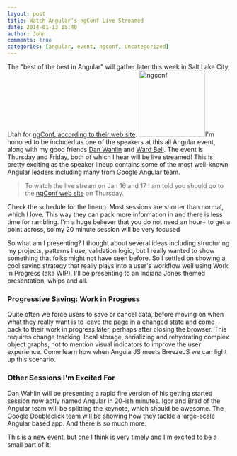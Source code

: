 ```yaml
---
layout: post
title: Watch Angular's ngConf Live Streamed
date: 2014-01-13 15:40
author: John
comments: true
categories: [angular, event, ngconf, Uncategorized]
---
```

The "best of the best in Angular" will gather later this week in Salt Lake City, Utah for <a href="http://ng-conf.org/" target="_blank">ngConf, according to their web site</a>. <img src="http://www.johnpapa.net/wp-content/uploads/2014/01/ngconf-150x150.png" alt="ngconf" width="150" height="150" class="alignleft size-thumbnail wp-image-23171" />I'm honored to be included as one of the speakers at this all Angular event, along with my good friends <a href="http://twitter.com/danwahlin" target="_blank">Dan Wahlin</a> and <a href="http://twitter.com/wardbell" target="_blank">Ward Bell</a>. The event is Thursday and Friday, both of which I hear will be live streamed! This is pretty exciting as the speaker lineup contains some of the most well-known Angular leaders including many from Google Angular team.

<blockquote>To watch the live stream on Jan 16 and 17 I am told you should go to the <a href="http://ng-conf.org/" target="_blank">ngConf web site</a> on Thursday. 
</blockquote>

Check the schedule for the lineup. Most sessions are shorter than normal, which I love. This way they can pack more information in and there is less time for rambling. I'm a huge believer that you do not need an hour+ to get a point across, so my 20 minute session will be very focused

So what am I presenting? I thought about several ideas including structuring my projects, patterns I use, validation logic, but I really wanted to show something that folks might not have seen before. So I settled on showing a cool saving strategy that really plays into a user's workflow well using Work in Progress (aka WIP). I'll be presenting to an Indiana Jones themed presentation, whips and all.

<h3>Progressive Saving: Work in Progress</h3>
Quite often we force users to save or cancel data, before moving on when what they really want is to leave the page in a changed state and come back to their work in progress later, perhaps after closing the browser. This requires change tracking, local storage, serializing and rehydrating complex object graphs, not to mention visual indicators to improve the user experience. Come learn how when AngularJS meets BreezeJS we can light up this scenario.

<h3>Other Sessions I'm Excited For</h3>
Dan Wahlin will be presenting a rapid fire version of his getting started session now aptly named Angular in 20-ish minutes. Igor and Brad of the Angular team will be splitting the keynote, which should be awesome. The Google Doubleclick team will be showing how they tackle a large-scale Angular based app. And there is so much more.

This is a new event, but one I think is very timely and I'm excited to be a small part of it!


